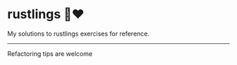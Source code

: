 # rustlings 🦀❤️

My solutions to rustlings exercises for reference. 

_____

Refactoring tips are welcome
